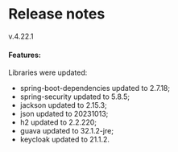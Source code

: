 # Release notes

v.4.22.1

#### Features:
 Libraries were updated:

* spring-boot-dependencies updated to 2.7.18;
* spring-security updated to 5.8.5;
* jackson updated to 2.15.3;
* json updated to 20231013;
* h2 updated to 2.2.220;
* guava updated to 32.1.2-jre;
* keycloak updated to 21.1.2.
